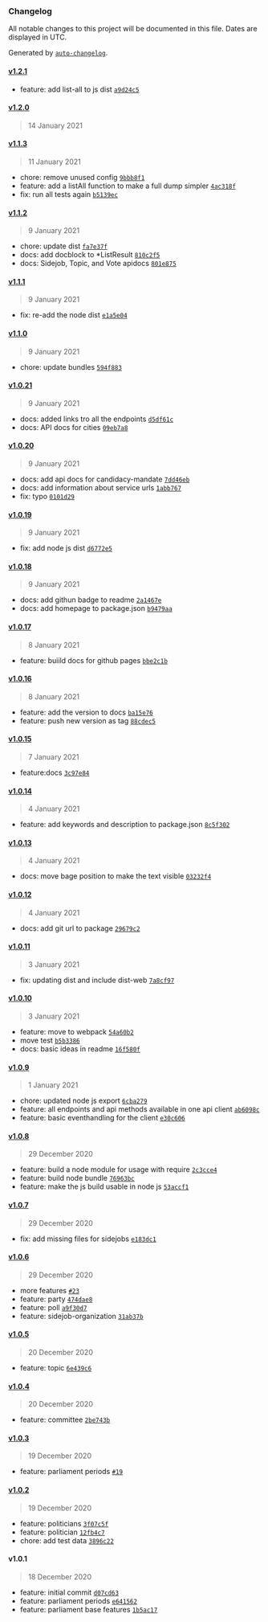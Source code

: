 ### Changelog

All notable changes to this project will be documented in this file. Dates are displayed in UTC.

Generated by [`auto-changelog`](https://github.com/CookPete/auto-changelog).

#### [v1.2.1](https://github.com/maschinenlesbareregierung/aowatch-client/compare/v1.2.0...v1.2.1)

- feature: add list-all to js dist [`a9d24c5`](https://github.com/maschinenlesbareregierung/aowatch-client/commit/a9d24c5f7e2bdcdbb0398845c377d60d4e0d7343)

#### [v1.2.0](https://github.com/maschinenlesbareregierung/aowatch-client/compare/v1.1.3...v1.2.0)

> 14 January 2021

#### [v1.1.3](https://github.com/maschinenlesbareregierung/aowatch-client/compare/v1.1.2...v1.1.3)

> 11 January 2021

- chore: remove unused config [`9bbb8f1`](https://github.com/maschinenlesbareregierung/aowatch-client/commit/9bbb8f190fc85bdc3385e76b0c0b39201db533a5)
- feature: add a listAll function to make a full dump simpler [`4ac318f`](https://github.com/maschinenlesbareregierung/aowatch-client/commit/4ac318f40647cab8b19af179d3c78444c803b95e)
- fix: run all tests again [`b5139ec`](https://github.com/maschinenlesbareregierung/aowatch-client/commit/b5139ecb71bf1a588d5ec3c553b14269ef04b1ef)

#### [v1.1.2](https://github.com/maschinenlesbareregierung/aowatch-client/compare/v1.1.1...v1.1.2)

> 9 January 2021

- chore: update dist [`fa7e37f`](https://github.com/maschinenlesbareregierung/aowatch-client/commit/fa7e37f8a39ba57c640051a5f47a402b5ca0fd7f)
- docs: add docblock to *ListResult [`810c2f5`](https://github.com/maschinenlesbareregierung/aowatch-client/commit/810c2f5e12262f2cd93f5009eed9139288a1025e)
- docs: Sidejob, Topic, and Vote apidocs [`801e875`](https://github.com/maschinenlesbareregierung/aowatch-client/commit/801e8758686521dc30f5b838439dac1aef076cc0)

#### [v1.1.1](https://github.com/maschinenlesbareregierung/aowatch-client/compare/v1.1.0...v1.1.1)

> 9 January 2021

- fix: re-add the node dist [`e1a5e04`](https://github.com/maschinenlesbareregierung/aowatch-client/commit/e1a5e04dd52e7a592a2e943bf0a3e8311a2789a5)

#### [v1.1.0](https://github.com/maschinenlesbareregierung/aowatch-client/compare/v1.0.21...v1.1.0)

> 9 January 2021

- chore: update bundles [`594f883`](https://github.com/maschinenlesbareregierung/aowatch-client/commit/594f883b3c9b743a2132c393180d46b4f2bd6f98)

#### [v1.0.21](https://github.com/maschinenlesbareregierung/aowatch-client/compare/v1.0.20...v1.0.21)

> 9 January 2021

- docs: added links tro all the endpoints [`d5df61c`](https://github.com/maschinenlesbareregierung/aowatch-client/commit/d5df61c67ff1b1c9778594215e1a2a6883833fbf)
- docs: API docs for cities [`09eb7a8`](https://github.com/maschinenlesbareregierung/aowatch-client/commit/09eb7a8a84f4235822956fad211e7d18fc8852cd)

#### [v1.0.20](https://github.com/maschinenlesbareregierung/aowatch-client/compare/v1.0.19...v1.0.20)

> 9 January 2021

- docs: add api docs for candidacy-mandate [`7dd46eb`](https://github.com/maschinenlesbareregierung/aowatch-client/commit/7dd46eb7edd225dacb09aa109f2e7d8bd3a406b2)
- docs: add information about service urls [`1abb767`](https://github.com/maschinenlesbareregierung/aowatch-client/commit/1abb767cf645cdd3048b44f7a135bb3e617f1347)
- fix: typo [`0101d29`](https://github.com/maschinenlesbareregierung/aowatch-client/commit/0101d29a7a155382661a1d795f292d73ac8cb68f)

#### [v1.0.19](https://github.com/maschinenlesbareregierung/aowatch-client/compare/v1.0.18...v1.0.19)

> 9 January 2021

- fix: add node js dist [`d6772e5`](https://github.com/maschinenlesbareregierung/aowatch-client/commit/d6772e5828c9b6b2afc7e2cf919e852dbc2c8c38)

#### [v1.0.18](https://github.com/maschinenlesbareregierung/aowatch-client/compare/v1.0.17...v1.0.18)

> 9 January 2021

- docs: add githun badge to readme [`2a1467e`](https://github.com/maschinenlesbareregierung/aowatch-client/commit/2a1467e7e3de1b680b2f69eceb490b796d2cc685)
- docs: add homepage to package.json [`b9479aa`](https://github.com/maschinenlesbareregierung/aowatch-client/commit/b9479aa5062cbbc57fdaf95d47075069ee086aeb)

#### [v1.0.17](https://github.com/maschinenlesbareregierung/aowatch-client/compare/v1.0.16...v1.0.17)

> 8 January 2021

- feature: buiild docs for github pages [`bbe2c1b`](https://github.com/maschinenlesbareregierung/aowatch-client/commit/bbe2c1b88c443ca365e4f3b79343add7fe4fc0a0)

#### [v1.0.16](https://github.com/maschinenlesbareregierung/aowatch-client/compare/v1.0.15...v1.0.16)

> 8 January 2021

- feature: add the version to docs [`ba15e76`](https://github.com/maschinenlesbareregierung/aowatch-client/commit/ba15e767f8dd53c70094f0cfba5bb25ae087e1a2)
- feature: push new version as tag [`88cdec5`](https://github.com/maschinenlesbareregierung/aowatch-client/commit/88cdec5ac6f2ff3de15e2ed75b93dc024dc83152)

#### [v1.0.15](https://github.com/maschinenlesbareregierung/aowatch-client/compare/v1.0.14...v1.0.15)

> 7 January 2021

- feature:docs [`3c97e84`](https://github.com/maschinenlesbareregierung/aowatch-client/commit/3c97e847dc78c9ffff66beb853c43032d2613f42)

#### [v1.0.14](https://github.com/maschinenlesbareregierung/aowatch-client/compare/v1.0.13...v1.0.14)

> 4 January 2021

- feature: add keywords and description to package.json [`8c5f302`](https://github.com/maschinenlesbareregierung/aowatch-client/commit/8c5f30263ac2e4adf4bab9e6f256504ba2a6f3fc)

#### [v1.0.13](https://github.com/maschinenlesbareregierung/aowatch-client/compare/v1.0.12...v1.0.13)

> 4 January 2021

- docs: move bage position to make the text visible [`03232f4`](https://github.com/maschinenlesbareregierung/aowatch-client/commit/03232f4315c05eec89eac2b61a8c060591f59a31)

#### [v1.0.12](https://github.com/maschinenlesbareregierung/aowatch-client/compare/v1.0.11...v1.0.12)

> 4 January 2021

- docs: add git url to package [`29679c2`](https://github.com/maschinenlesbareregierung/aowatch-client/commit/29679c269613a8e2998acfa36d934c1f017e154e)

#### [v1.0.11](https://github.com/maschinenlesbareregierung/aowatch-client/compare/v1.0.10...v1.0.11)

> 3 January 2021

- fix: updating dist and include dist-web [`7a8cf97`](https://github.com/maschinenlesbareregierung/aowatch-client/commit/7a8cf9786825f11566a29d43a905025fe042c9b5)

#### [v1.0.10](https://github.com/maschinenlesbareregierung/aowatch-client/compare/v1.0.9...v1.0.10)

> 3 January 2021

- feature: move to webpack [`54a60b2`](https://github.com/maschinenlesbareregierung/aowatch-client/commit/54a60b2944aeeaefb65a8c1cf1f55d5a6e1f62c4)
- move test [`b5b3386`](https://github.com/maschinenlesbareregierung/aowatch-client/commit/b5b3386493224787660acec2f58e22b9eebc522e)
- docs: basic ideas in readme [`16f580f`](https://github.com/maschinenlesbareregierung/aowatch-client/commit/16f580f3f36e4cf00e09f7031c5eeca2d2919a91)

#### [v1.0.9](https://github.com/maschinenlesbareregierung/aowatch-client/compare/v1.0.8...v1.0.9)

> 1 January 2021

- chore: updated node js export [`6cba279`](https://github.com/maschinenlesbareregierung/aowatch-client/commit/6cba2796e0cef5454c5d723d43c9a4a0a2f2f1c1)
- feature: all endpoints and api methods available in one api client [`ab6098c`](https://github.com/maschinenlesbareregierung/aowatch-client/commit/ab6098c4e921088980bda15dff2e12396e93f075)
- feature: basic eventhandling for the client [`e30c606`](https://github.com/maschinenlesbareregierung/aowatch-client/commit/e30c6061809a905e5581a8cfb9e10d8ad9aebcc6)

#### [v1.0.8](https://github.com/maschinenlesbareregierung/aowatch-client/compare/v1.0.7...v1.0.8)

> 29 December 2020

- feature: build a node module for usage with require [`2c3cce4`](https://github.com/maschinenlesbareregierung/aowatch-client/commit/2c3cce472ad934ebd6c168a248c0620a8f786100)
- feature: build node bundle [`76963bc`](https://github.com/maschinenlesbareregierung/aowatch-client/commit/76963bce8126bbac7fa12652c255333b3ca1592a)
- feature: make the js build usable in node js [`53accf1`](https://github.com/maschinenlesbareregierung/aowatch-client/commit/53accf14f53ec6e556d4b7c73fd3b5196e291288)

#### [v1.0.7](https://github.com/maschinenlesbareregierung/aowatch-client/compare/v1.0.6...v1.0.7)

> 29 December 2020

- fix: add missing files for sidejobs [`e183dc1`](https://github.com/maschinenlesbareregierung/aowatch-client/commit/e183dc1f16acacb5d1c424a3ab070c1418b0749f)

#### [v1.0.6](https://github.com/maschinenlesbareregierung/aowatch-client/compare/v1.0.5...v1.0.6)

> 29 December 2020

- more features [`#23`](https://github.com/maschinenlesbareregierung/aowatch-client/pull/23)
- feature: party [`474dae8`](https://github.com/maschinenlesbareregierung/aowatch-client/commit/474dae8790b5508f9fcb6b7aa982a59d491e359f)
- feature: poll [`a9f30d7`](https://github.com/maschinenlesbareregierung/aowatch-client/commit/a9f30d758ad70e9e1376a6e227fc1f47c4ad61ca)
- feature: sidejob-organization [`31ab37b`](https://github.com/maschinenlesbareregierung/aowatch-client/commit/31ab37bb196333e021ca25adea9d7859f9cc0b4b)

#### [v1.0.5](https://github.com/maschinenlesbareregierung/aowatch-client/compare/v1.0.4...v1.0.5)

> 20 December 2020

- feature: topic [`6e439c6`](https://github.com/maschinenlesbareregierung/aowatch-client/commit/6e439c607b96c6957be671118c338a56759b112b)

#### [v1.0.4](https://github.com/maschinenlesbareregierung/aowatch-client/compare/v1.0.3...v1.0.4)

> 20 December 2020

- feature: committee [`2be743b`](https://github.com/maschinenlesbareregierung/aowatch-client/commit/2be743be407754c19686f7900f15176da4b7f8e9)

#### [v1.0.3](https://github.com/maschinenlesbareregierung/aowatch-client/compare/v1.0.2...v1.0.3)

> 19 December 2020

- feature: parliament periods [`#19`](https://github.com/maschinenlesbareregierung/aowatch-client/pull/19)

#### [v1.0.2](https://github.com/maschinenlesbareregierung/aowatch-client/compare/v1.0.1...v1.0.2)

> 19 December 2020

- feature: politicians [`3f07c5f`](https://github.com/maschinenlesbareregierung/aowatch-client/commit/3f07c5f0ebde4f3aed6a9370af68afb3e1f98366)
- feature: politician [`12fb4c7`](https://github.com/maschinenlesbareregierung/aowatch-client/commit/12fb4c7771d35013e2b31b89ac3562133c44462e)
- chore: add test data [`3896c22`](https://github.com/maschinenlesbareregierung/aowatch-client/commit/3896c220f8ddf9eb25b721c366046b2376d766b6)

#### v1.0.1

> 18 December 2020

- feature: initial commit [`d07cd63`](https://github.com/maschinenlesbareregierung/aowatch-client/commit/d07cd63159af3e48899bff84d1828e789c53fc9a)
- feature: parliament periods [`e641562`](https://github.com/maschinenlesbareregierung/aowatch-client/commit/e6415627cc29df360557442a50b3c4631376c351)
- feature: parliament base features [`1b5ac17`](https://github.com/maschinenlesbareregierung/aowatch-client/commit/1b5ac17be6229b4b885aedd1e7a1c0acfb98d9a1)
